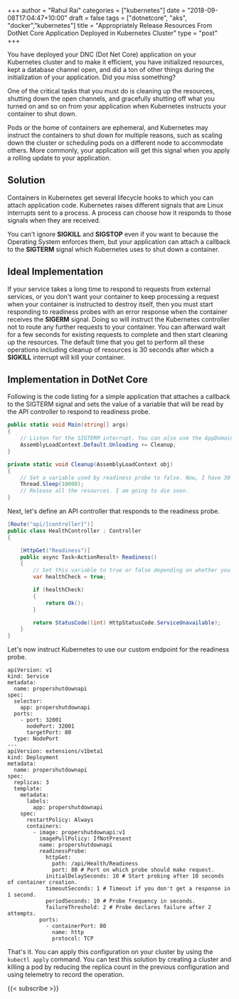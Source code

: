 ﻿+++
author = "Rahul Rai"
categories = ["kubernetes"]
date = "2018-09-08T17:04:47+10:00"
draft = false
tags = ["dotnetcore", "aks", "docker","kubernetes"]
title = "Appropriately Release Resources From DotNet Core Application Deployed in Kubernetes Cluster"
type = "post"
+++

You have deployed your DNC (Dot Net Core) application on your Kubernetes cluster and to make it efficient, you have initialized resources, kept a database channel open, and did a ton of other things during the initialization of your application. Did you miss something?

One of the critical tasks that you must do is cleaning up the resources, shutting down the open channels, and gracefully shutting off what you turned on and so on from your application when Kubernetes instructs your container to shut down.

Pods or the home of containers are ephemeral, and Kubernetes may instruct the containers to shut down for multiple reasons, such as scaling down the cluster or scheduling pods on a different node to accommodate others. More commonly, your application will get this signal when you apply a rolling update to your application.

## Solution

Containers in Kubernetes get several lifecycle hooks to which you can attach application code. Kubernetes raises different signals that are Linux interrupts sent to a process. A process can choose how it responds to those signals when they are received.

You can't ignore **SIGKILL** and **SIGSTOP** even if you want to because the Operating System enforces them, but your application can attach a callback to the **SIGTERM** signal which Kubernetes uses to shut down a container.

## Ideal Implementation

If your service takes a long time to respond to requests from external services, or you don't want your container to keep processing a request when your container is instructed to destroy itself, then you must start responding to readiness probes with an error response when the container receives the **SIGERM** signal. Doing so will instruct the Kubernetes controller not to route any further requests to your container. You can afterward wait for a few seconds for existing requests to complete and then start cleaning up the resources. The default time that you get to perform all these operations including cleanup of resources is 30 seconds after which a **SIGKILL** interrupt will kill your container.

## Implementation in DotNet Core

Following is the code listing for a simple application that attaches a callback to the SIGTERM signal and sets the value of a variable that will be read by the API controller to respond to readiness probe.

```CS
public static void Main(string[] args)
{
    // Listen for the SIGTERM interrupt. You can also use the AppDomain.CurrentDomain.ProcessExit event.
    AssemblyLoadContext.Default.Unloading += Cleanup;
}

private static void Cleanup(AssemblyLoadContext obj)
{
    // Set a variable used by readiness probe to false. Now, I have 30 seconds to live.
    Thread.Sleep(10000);
    // Release all the resources. I am going to die soon.
}
```

Next, let's define an API controller that responds to the readiness probe.

```CS
[Route("api/[controller]")]
public class HealthController : Controller
{

    [HttpGet("Readiness")]
    public async Task<ActionResult> Readiness()
    {
        // Set this variable to true or false depending on whether you want to receive more requests.
        var healthCheck = true;

        if (healthCheck)
        {
            return Ok();
        }

        return StatusCode((int) HttpStatusCode.ServiceUnavailable);
    }
}
```

Let's now instruct Kubernetes to use our custom endpoint for the readiness probe.

```
apiVersion: v1
kind: Service
metadata:
  name: propershutdownapi
spec:
  selector:
    app: propershutdownapi
  ports:
    - port: 32001
      nodePort: 32001
      targetPort: 80
  type: NodePort
---
apiVersion: extensions/v1beta1
kind: Deployment
metadata:
  name: propershutdownapi
spec:
  replicas: 3
  template:
    metadata:
      labels:
        app: propershutdownapi
    spec:
      restartPolicy: Always
      containers:
        - image: propershutdownapi:v1
          imagePullPolicy: IfNotPresent
          name: propershutdownapi
          readinessProbe:
            httpGet:
              path: /api/Health/Readiness
              port: 80 # Port on which probe should make request.
            initialDelaySeconds: 10 # Start probing after 10 seconds of container creation.
            timeoutSeconds: 1 # Timeout if you don't get a response in 1 second.
            periodSeconds: 10 # Probe frequency in seconds.
            failureThreshold: 2 # Probe declares failure after 2 attempts.
          ports:
            - containerPort: 80
              name: http
              protocol: TCP
```

That's it. You can apply this configuration on your cluster by using the `kubectl apply` command. You can test this solution by creating a cluster and killing a pod by reducing the replica count in the previous configuration and using telemetry to record the operation.

{{< subscribe >}}
